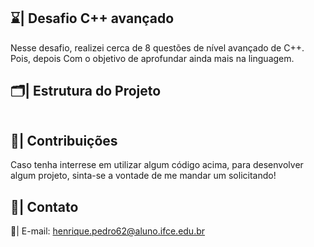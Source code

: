 ## ⌛| Desafio C++ avançado

  Nesse desafio, realizei cerca de 8 questões de nível avançado de C++. Pois, depois  Com o objetivo de aprofundar ainda mais na linguagem.
  

## 🗂️| Estrutura do Projeto 

```

```

## 👥| Contribuições

Caso tenha interrese em utilizar algum código acima, para desenvolver algum projeto, sinta-se a vontade de me mandar um solicitando!
 
## 📧| Contato

   📩| E-mail: henrique.pedro62@aluno.ifce.edu.br
